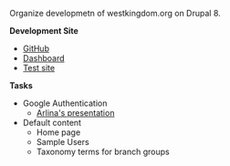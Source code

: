 Organize developmetn of westkingdom.org on Drupal 8.

**Development Site**
- [GitHub](https://github.com/westkingdom/wk8)
- [Dashboard](https://dashboard.pantheon.io/sites/17acf476-1a74-4086-a5a8-9cd80d727137#dev/code)
- [Test site](http://dev-wk8.pantheonsite.io/)

**Tasks**

- Google Authentication
  - [Arlina's presentation](https://2016.badcamp.net/session/deep-dive-d8-through-single-sign-example)
- Default content
  - Home page
  - Sample Users
  - Taxonomy terms for branch groups
